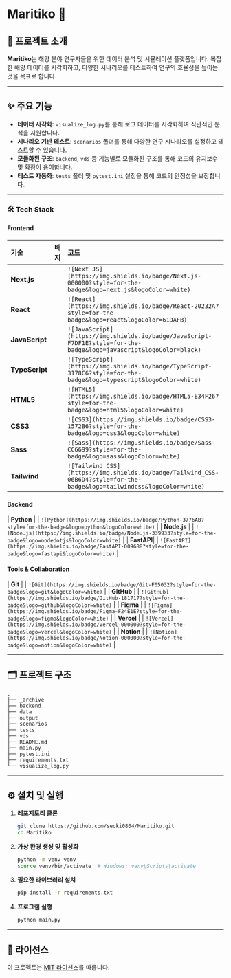 # Maritiko 🌊

## 📝 프로젝트 소개

**Maritiko**는 해양 분야 연구자들을 위한 데이터 분석 및 시뮬레이션 플랫폼입니다. 복잡한 해양 데이터를 시각화하고, 다양한 시나리오를 테스트하여 연구의 효율성을 높이는 것을 목표로 합니다.

-----

## ✨ 주요 기능

  * **데이터 시각화**: `visualize_log.py`를 통해 로그 데이터를 시각화하여 직관적인 분석을 지원합니다.
  * **시나리오 기반 테스트**: `scenarios` 폴더를 통해 다양한 연구 시나리오를 설정하고 테스트할 수 있습니다.
  * **모듈화된 구조**: `backend`, `vds` 등 기능별로 모듈화된 구조를 통해 코드의 유지보수 및 확장이 용이합니다.
  * **테스트 자동화**: `tests` 폴더 및 `pytest.ini` 설정을 통해 코드의 안정성을 보장합니다.

-----

### 🛠️ Tech Stack


#### **Frontend**

| 기술 | 배지 | 코드 |
| :--- | :--- | :--- |
| **Next.js** |  | `![Next JS](https://img.shields.io/badge/Next.js-000000?style=for-the-badge&logo=next.js&logoColor=white)` |
| **React** |  | `![React](https://img.shields.io/badge/React-20232A?style=for-the-badge&logo=react&logoColor=61DAFB)` |
| **JavaScript**|  | `![JavaScript](https://img.shields.io/badge/JavaScript-F7DF1E?style=for-the-badge&logo=javascript&logoColor=black)` |
| **TypeScript**|  | `![TypeScript](https://img.shields.io/badge/TypeScript-3178C6?style=for-the-badge&logo=typescript&logoColor=white)` |
| **HTML5** |  | `![HTML5](https://img.shields.io/badge/HTML5-E34F26?style=for-the-badge&logo=html5&logoColor=white)` |
| **CSS3** |  | `![CSS3](https://img.shields.io/badge/CSS3-1572B6?style=for-the-badge&logo=css3&logoColor=white)` |
| **Sass** |  | `![Sass](https://img.shields.io/badge/Sass-CC6699?style=for-the-badge&logo=sass&logoColor=white)` |
| **Tailwind** |  | `![Tailwind CSS](https://img.shields.io/badge/Tailwind_CSS-06B6D4?style=for-the-badge&logo=tailwindcss&logoColor=white)` |

#### **Backend**

| **Python** |  | `![Python](https://img.shields.io/badge/Python-3776AB?style=for-the-badge&logo=python&logoColor=white)` |
| **Node.js** |  | `![Node.js](https://img.shields.io/badge/Node.js-339933?style=for-the-badge&logo=nodedotjs&logoColor=white)` |
| **FastAPI**|  | `![FastAPI](https://img.shields.io/badge/FastAPI-009688?style=for-the-badge&logo=fastapi&logoColor=white)` |

#### **Tools & Collaboration**

| **Git** |  | `![Git](https://img.shields.io/badge/Git-F05032?style=for-the-badge&logo=git&logoColor=white)` |
| **GitHub** |  | `![GitHub](https://img.shields.io/badge/GitHub-181717?style=for-the-badge&logo=github&logoColor=white)` |
| **Figma** |  | `![Figma](https://img.shields.io/badge/Figma-F24E1E?style=for-the-badge&logo=figma&logoColor=white)` |
| **Vercel** |  | `![Vercel](https://img.shields.io/badge/Vercel-000000?style=for-the-badge&logo=vercel&logoColor=white)` |
| **Notion** |  | `![Notion](https://img.shields.io/badge/Notion-000000?style=for-the-badge&logo=notion&logoColor=white)` |

-----

## 🗂️ 프로젝트 구조

```
.
├── _archive
├── backend
├── data
├── output
├── scenarios
├── tests
├── vds
├── README.md
├── main.py
├── pytest.ini
├── requirements.txt
└── visualize_log.py
```

-----

## ⚙️ 설치 및 실행

1.  **레포지토리 클론**
    ```bash
    git clone https://github.com/seoki0804/Maritiko.git
    cd Maritiko
    ```
2.  **가상 환경 생성 및 활성화**
    ```bash
    python -m venv venv
    source venv/bin/activate  # Windows: venv\Scripts\activate
    ```
3.  **필요한 라이브러리 설치**
    ```bash
    pip install -r requirements.txt
    ```
4.  **프로그램 실행**
    ```bash
    python main.py
    ```

-----

## 📜 라이선스

이 프로젝트는 [MIT 라이선스](https://opensource.org/licenses/MIT)를 따릅니다.

